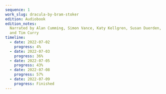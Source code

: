 ```yaml
---
sequence: 1
work_slug: dracula-by-bram-stoker
edition: Audiobook
edition_notes:
  Narrated by Alan Cumming, Simon Vance, Katy Kellgren, Susan Duerden,
  and Tim Curry
timeline:
  - date: 2022-07-02
    progress: 4%
  - date: 2022-07-03
    progress: 36%
  - date: 2022-07-05
    progress: 43%
  - date: 2022-07-08
    progress: 57%
  - date: 2022-07-09
    progress: Finished
---
```

